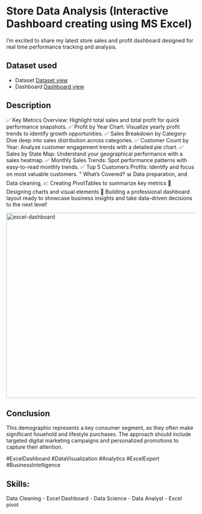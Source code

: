 # Store Data Analysis (Interactive Dashboard creating using MS Excel)
I’m excited to share my latest store sales and profit dashboard designed for real time performance tracking and analysis.

## Dataset used
- Dataset <a href="https://github.com/shahlarafiq12/Data-Analysis-With-Excel/blob/main/sales_profit.xlsx">Dataset view</a>
- Dashboard <a href="https://github.com/shahlarafiq12/Data-Analysis-With-Excel/blob/main/excel-dashboard.PNG">Dashboard view</a>

## Description
✅ Key Metrics Overview: Highlight total sales and total profit for quick performance snapshots. 
✅ Profit by Year Chart: Visualize yearly profit trends to identify growth opportunities. 
✅ Sales Breakdown by Category: Dive deep into sales distribution across categories. 
✅ Customer Count by Year: Analyze customer engagement trends with a detailed pie chart. 
✅ Sales by State Map: Understand your geographical performance with a sales heatmap. 
✅ Monthly Sales Trends: Spot performance patterns with easy-to-read monthly trends. 
✅ Top 5 Customers Profits: Identify and focus on most valuable customers. " 
What’s Covered? 📊 Data preparation, and Data cleaning, 📈 Creating PivotTables to summarize key metrics 🎨 Designing charts and visual elements 🎯 Building a professional dashboard layout ready to showcase business insights and take data-driven decisions to the next level!

<img width="942" height="493" alt="excel-dashboard" src="https://github.com/user-attachments/assets/ab722b21-281a-4976-aecd-5637771fb82c" />

## Conclusion
This demographic represents a key consumer segment, as they often make significant houehold and lifestyle purchases. The approach should include targeted digital marketing campaigns and personalized promotions to capture their attention.

#ExcelDashboard #DataVisualization #Analytics #ExcelExpert #BusinessIntelligence
## Skills: 
Data Cleaning - Excel Dashboard - Data Science - Data Analyst - Excel pivot
